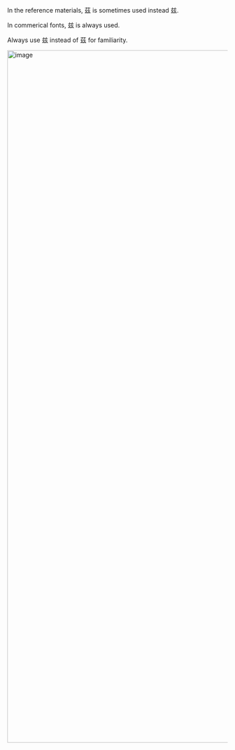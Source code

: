 In the reference materials, 茲 is sometimes used instead 兹.

In commerical fonts, 兹 is always used.

Always use 兹 instead of 茲 for familiarity.

<img width="1582" alt="image" src="https://github.com/hfhchan/hk-font-guide/assets/8191296/704e6901-3d7c-4413-bcab-50994b460972">
